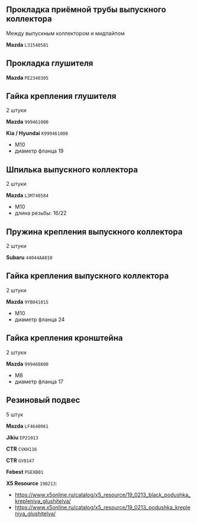 ## Прокладка приёмной трубы выпускного коллектора

Между выпускным коллектором и мидпайпом

__Mazda__ `L31540581`

## Прокладка глушителя

__Mazda__ `PE2340305`

## Гайка крепления глушителя

2 штуки

__Mazda__ `999461000`

__Kia / Hyundai__ `K999461000`

- М10
- диаметр фланца 19

## Шпилька выпускного коллектора

2 штуки

__Mazda__ `L3M740584`

- М10
- длина резьбы: 16/22

## Пружина крепления выпускного коллектора

2 штуки

__Subaru__ `44044AA010`

## Гайка крепления выпускного коллектора

2 штуки

__Mazda__ `9YB041015`

- М10
- диаметр фланца 24

## Гайка крепления кронштейна

2 штуки

__Mazda__ `999460800`

- М8
- диаметр фланца 17

## Резиновый подвес

5 штук

__Mazda__ `LF4640061`

__Jikiu__ `EP21013`

__CTR__ `CVKH116`

__CTR__ `GV0147`

__Febest__ `PGEXB01`

__X5 Resource__ `190213`:

- https://www.x5online.ru/catalog/x5_resource/19_0213_black_podushka_krepleniya_glushitelya/
- https://www.x5online.ru/catalog/x5_resource/19_0213_podushka_krepleniya_glushitelya/